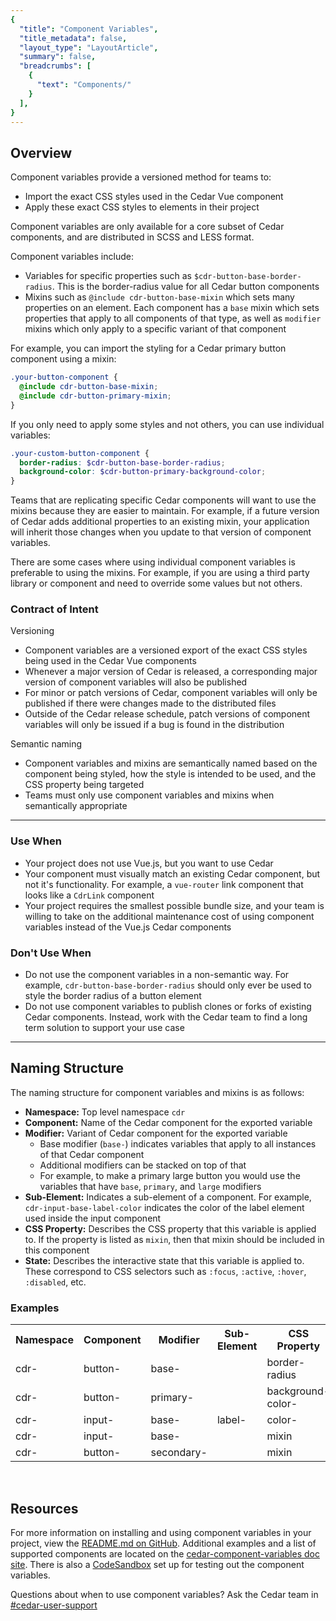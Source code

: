 ```yaml
---
{
  "title": "Component Variables",
  "title_metadata": false,
  "layout_type": "LayoutArticle",
  "summary": false,
  "breadcrumbs": [
    {
      "text": "Components/"
    }
  ],
}
---
```



<cdr-doc-table-of-contents-shell parentSelector="h2" childSelector="h3">


## Overview

Component variables provide a versioned method for teams to:
- Import the exact CSS styles used in the Cedar Vue component
- Apply these exact CSS styles to elements in their project

Component variables are only available for a core subset of Cedar components, and are distributed in SCSS and LESS format.

Component variables include:
- Variables for specific properties such as `$cdr-button-base-border-radius`. This is the border-radius value for all Cedar button components
- Mixins such as `@include cdr-button-base-mixin` which sets many properties on an element. Each component has a `base` mixin which sets properties that apply to all components of that type, as well as `modifier` mixins which only apply to a specific variant of that component

For example, you can import the styling for a Cedar primary button component using a mixin:

```scss
.your-button-component {
  @include cdr-button-base-mixin;
  @include cdr-button-primary-mixin;
}
```

If you only need to apply some styles and not others, you can use individual variables:

```scss
.your-custom-button-component {
  border-radius: $cdr-button-base-border-radius;
  background-color: $cdr-button-primary-background-color;
}
```

Teams that are replicating specific Cedar components will want to use the mixins because they are easier to maintain. For example, if a future version of Cedar adds additional properties to an existing mixin, your application will inherit those changes when you update to that version of component variables.

There are some cases where using individual component variables is preferable to using the mixins. For example, if you are using a third party library or component and need to override some values but not others.


### Contract of Intent

Versioning
  - Component variables are a versioned export of the exact CSS styles being used in the Cedar Vue components
  - Whenever a major version of Cedar is released, a corresponding major version of component variables will also be published
  - For minor or patch versions of Cedar, component variables will only be published if there were changes made to the distributed files
  - Outside of the Cedar release schedule, patch versions of component variables will only be issued if a bug is found in the distribution

Semantic naming
  - Component variables and mixins are semantically named based on the component being styled, how the style is intended to be used, and the CSS property being targeted
  - Teams must only use component variables and mixins when semantically appropriate

<hr />

### Use When  
  - Your project does not use Vue.js, but you want to use Cedar
  - Your component must visually match an existing Cedar component, but not it's functionality. For example, a `vue-router` link component that looks like a `CdrLink` component
  - Your project requires the smallest possible bundle size, and your team is willing to take on the additional maintenance cost of using component variables instead of the Vue.js Cedar components

### Don't Use When
  - Do not use the component variables in a non-semantic way. For example, `cdr-button-base-border-radius` should only ever be used to style the border radius of a button element
  - Do not use component variables to publish clones or forks of existing Cedar components. Instead, work with the Cedar team to find a long term solution to support your use case

<hr/>

## Naming Structure

The naming structure for component variables and mixins is as follows:
  - **Namespace:** Top level namespace `cdr`
  - **Component:** Name of the Cedar component for the exported variable
  - **Modifier:** Variant of Cedar component for the exported variable
    - Base modifier (`base-`) indicates variables that apply to all instances of that Cedar component
    - Additional modifiers can be stacked on top of that
    - For example, to make a primary large button you would use the variables that have `base`, `primary`, and `large` modifiers
  - **Sub-Element:** Indicates a sub-element of a component. For example, `cdr-input-base-label-color` indicates the color of the label element used inside the input component
  - **CSS Property:** Describes the CSS property that this variable is applied to. If the property is listed as `mixin`, then  that mixin should be included in this component
  - **State:** Describes the interactive state that this variable is applied to. These correspond to CSS selectors such as `:focus`, `:active`, `:hover`, `:disabled`, etc.

### Examples
<table>
  <tbody>
    <tr>
      <th width=240>
        Namespace
      </th>
      <th width=240>
        Component
      </th>
      <th width=240>
        Modifier
      </th>
      <th width=240>
        Sub-Element
      </th>
      <th width=240>
        CSS Property
      </th>
      <th width=240>
        State
      </th>
    </tr>
    <tr>
      <td>cdr-</td>
      <td>button-</td>
      <td>base-</td>
      <td></td>
      <td>border-radius</td>
      <td></td>
    </tr>
    <tr>
      <td>cdr-</td>
      <td>button-</td>
      <td>primary-</td>
      <td></td>
      <td>background-color-</td>
      <td>hover</td>
    </tr>
    <tr>
      <td>cdr-</td>
      <td>input-</td>
      <td>base-</td>
      <td>label-</td>
      <td>color-</td>
      <td>disabled</td>
    </tr>
    <tr>
      <td>cdr-</td>
      <td>input-</td>
      <td>base-</td>
      <td></td>
      <td>mixin</td>
      <td></td>
    </tr>
    <tr>
      <td>cdr-</td>
      <td>button-</td>
      <td>secondary-</td>
      <td></td>
      <td>mixin</td>
      <td></td>
    </tr>
  </tbody>
</table>

<br>

## Resources

For more information on installing and using component variables in your project, view the [README.md on GitHub](https://github.com/rei/rei-cedar-component-variables). Additional examples and a list of supported components are located on the [cedar-component-variables doc site](
https://rei.github.io/rei-cedar-component-variables/#/).  There is also a [CodeSandbox](https://codesandbox.io/s/qkwn78nw99) set up for testing out the component variables.

Questions about when to use component variables? Ask the Cedar team in [#cedar-user-support](https://rei.slack.com/messages/CA58YCGN4)

</cdr-doc-table-of-contents-shell>
